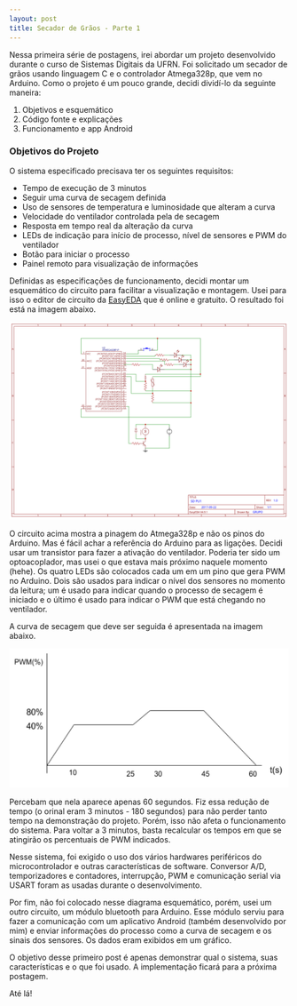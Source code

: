 ```yaml
---
layout: post
title: Secador de Grãos - Parte 1
---
```


Nessa primeira série de postagens, irei abordar um projeto desenvolvido durante o curso
de Sistemas Digitais da UFRN. Foi solicitado um secador de grãos usando linguagem C e o
controlador Atmega328p, que vem no Arduino. 
Como o projeto é um pouco grande, decidi dividí-lo da seguinte maneira:
1. Objetivos e esquemático
2. Código fonte e explicações
3. Funcionamento e app Android <!--more-->

### Objetivos do Projeto

O sistema especificado precisava ter os seguintes requisitos:

* Tempo de execução de 3 minutos
* Seguir uma curva de secagem definida
* Uso de sensores de temperatura e luminosidade que alteram a curva
* Velocidade do ventilador controlada pela de secagem
* Resposta em tempo real da alteração da curva
* LEDs de indicação para início de processo, nível de sensores e PWM do ventilador
* Botão para iniciar o processo
* Painel remoto para visualização de informações


Definidas as especificações de funcionamento, decidi montar um esquemático do circuito para facilitar a visualização e montagem. Usei para isso o editor de circuito da [EasyEDA](www.easyeda.com) que é online e gratuito. O resultado foi está na imagem abaixo.


![placeholder](images/secador-graos/secador-esquematico.svg "Esquemático do circuito")

O circuito acima mostra a pinagem do Atmega328p e não os pinos do Arduino. Mas é fácil achar a referência do Arduino para as ligações.
Decidi usar um transistor para fazer a ativação do ventilador. Poderia ter sido um optoacoplador, mas usei o que estava mais próximo naquele momento (hehe).
Os quatro LEDs são colocados cada um em um pino que gera PWM no Arduino. Dois são usados para indicar o nível dos sensores no momento da leitura; um é usado para indicar quando o processo de secagem é iniciado e o último é usado para indicar o PWM que está chegando no ventilador.

A curva de secagem que deve ser seguida é apresentada na imagem abaixo.

![placeholder](images/secador-graos/curva-secagem.png "Curva de secagem")

Percebam que nela aparece apenas 60 segundos. Fiz essa redução de tempo (o orinal eram 3 minutos - 180 segundos) para não perder tanto tempo na demonstração do projeto. Porém, isso não afeta o funcionamento do sistema. Para voltar a 3 minutos, basta recalcular os tempos em que se atingirão os percentuais de PWM indicados.

Nesse sistema, foi exigido o uso dos vários hardwares periféricos do microcontrolador e outras características de software. Conversor A/D, temporizadores e contadores, interrupção, PWM e comunicação serial via USART foram as usadas durante o desenvolvimento. 

Por fim, não foi colocado nesse diagrama esquemático, porém, usei um outro circuito, um módulo bluetooth para Arduino. Esse módulo serviu para fazer a comunicação com um aplicativo Android (também desenvolvido por mim) e enviar informações do processo como a curva de secagem e os sinais dos sensores. Os dados eram exibidos em um gráfico.

O objetivo desse primeiro post é apenas demonstrar qual o sistema, suas características e o que foi usado. A implementação ficará para a próxima postagem. 

Até lá! 
